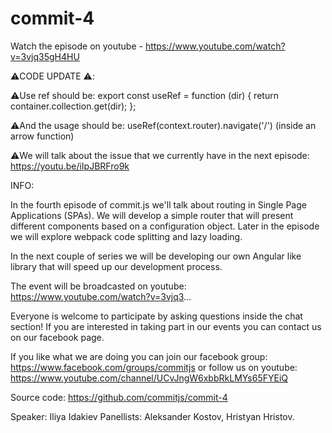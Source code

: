 # commit-4

Watch the episode on youtube - https://www.youtube.com/watch?v=3vjq35gH4HU

⚠️CODE UPDATE ⚠️:

⚠️Use ref should be:
export const useRef  = function (dir) { return container.collection.get(dir); };  

⚠️And the usage should be:
useRef(context.router).navigate('/') (inside an arrow function)

⚠️We will talk about the issue that we currently have in the next episode:
https://youtu.be/iIpJBRFro9k

INFO:

In the fourth episode of commit.js we'll talk about routing in Single Page Applications (SPAs). We will develop a simple router that will present different components based on a configuration object. Later in the episode we will explore webpack code splitting and lazy loading.

In the next couple of series we will be developing our own Angular like library that will speed up our development process.

The event will be broadcasted on youtube: 
https://www.youtube.com/watch?v=3vjq3...

Everyone is welcome to participate by asking questions inside the chat section! If you are interested in taking part in our events you can contact us on our facebook page.

If you like what we are doing you can join our facebook group: 
https://www.facebook.com/groups/commitjs
or follow us on youtube:
https://www.youtube.com/channel/UCvJngW6xbbRkLMYs65FYEiQ

Source code: https://github.com/commitjs/commit-4

Speaker: Iliya Idakiev
Panellists: Aleksander Kostov, Hristyan Hristov.
